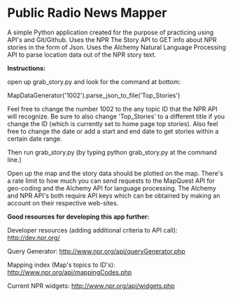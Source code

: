 <h1> Public Radio News Mapper </h1>


A simple Python application created for the purpose of practicing using API's and Git/Github. Uses the NPR The Story API to GET info about NPR stories in the form of Json. Uses the Alchemy Natural Language Processing API to parse location data out of the NPR story text.

<b>Instructions:</b> 

open up grab_story.py and look for the command at bottom:

MapDataGenerator('1002').parse_json_to_file('Top_Stories')

Feel free to change the number 1002 to the any topic ID that the NPR API will recognize.
Be sure to also change 'Top_Stories' to a different title if you change the ID (which is currently set to home page top stories).
Also feel free to change the date or add a start and end date to get stories within a certain date range. 

Then run grab_story.py (by typing python grab_story.py at the command line.)

Open up the map and the story data should be plotted on the map. There's a rate limit to how much you can send requests to the MapQuest API for geo-coding and the Alchemy API for language processing. The Alchemy and NPR API's both require API keys which can be obtained by making an
account on their respective web-sites.


<b>Good resources for developing this app further:</b>

Developer resources (adding additional criteria to API call): http://dev.npr.org/

Query Generator: http://www.npr.org/api/queryGenerator.php

Mapping index (Map's topics to ID's): http://www.npr.org/api/mappingCodes.php

Current NPR widgets: http://www.npr.org/api/widgets.php
